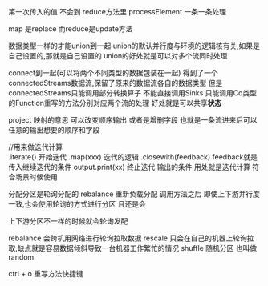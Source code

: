 第一次传入的值 不会到 reduce方法里
processElement 一条一条处理 

map 是replace  而reduce是update方法 




数据类型一样的才能union到一起 
union的默认并行度与环境的逻辑核有关,如果是自己设置的,那就是自己设置的
union的好处就是可以对多个流同时处理


connect到一起(可以将两个不同类型的数据包装在一起) 得到了一个connectedStreams数据流,保留了原来的数据流各自的数据类型
但是connectedStreams只能调用部分转换算子 不能直接调用Sinks
只能调用Co类型的Function重写的方法分别对应两个流的处理 
好处就是可以共享**状态**

project 映射的意思  可以改变顺序输出 或者是增删字段 也就是一条流进来后可以任意的输出想要的顺序和字段



//用来做迭代计算  
.iterate() 开始迭代
.map(xxx) 迭代的逻辑
.closewith(feedback) feedback就是传入继续迭代的条件
output.print(xx) 终止迭代 输出的条件
用处就是迭代计算 符合场景时候使用




分配分区是轮询分配的 
rebalance 重新负载分配 调用方法之后 即使上下游并行度一致,也会使用轮询的方式进行分区 且还是会 

上下游分区不一样的时候就会轮询发配

rebalance 会跨机用网络进行轮询拉取数据 
rescale 只会在自己的机器上轮询拉取,缺点就是容易数据倾斜导致一台机器工作繁忙的情况
shuffle 随机分区 也叫做random 





ctrl + o  重写方法快捷键 



